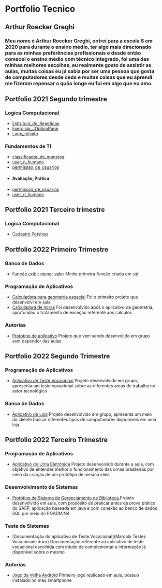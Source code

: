 # Portfolio Tecnico
## Arthur Roecker Greghi
### Meu nome é Arthur Roecker Greghi, entrei para a escola S em 2020 para durante o ensino médio, ter algo mais direcionado para as minhas preferências profissionais e desde então comecei o ensino médio com técnico integrado, foi uma das minhas melhores escolhas, eu realmente gosto de assistir as aulas, muitas coisas eu já sabia por ser uma pessoa que gosta de computadores desde cedo e muitas coisas que eu aprendi me fizeram repensar o quão longe eu fui em algo que eu amo. 
## Portfolio 2021  Segundo trimestre
### Logica Computacional
- [Estrutura_de_Repeticao](Portfolio_Segundo_Trimestre/Logica_Computacional/Estrutura_de_Repeticao)
- [Exercicio_JOptionPane](Portfolio_Segundo_Trimestre/Logica_Computacional/Exercicio_JOptionPane)
- [Loop_Infinito](Portfolio_Segundo_Trimestre/Logica_Computacional/Loop_Infinito)
### Fundamentos de TI
- [classificador_de_numeros](Portfolio_Segundo_Trimestre/Fundamentos_de_TI/classificador_de_numeros)
- [user_n_humano](Portfolio_Segundo_Trimestre/Fundamentos_de_TI/user_n_humano)
- [permissao_de_usuarios](Portfolio_Segundo_Trimestre/Fundamentos_de_TI/permissao_de_usuarios)
- #### Avaliação_Prática
- [permissao_de_usuarios](Fundamentos_de_TI/Avaliação_Prática/permissao_de_usuarios) 
- [user_n_humano](Fundamentos_de_TI/Avaliação_Prática/user_n_humano) 
## Portfolio 2021 Terceiro trimestre
### Logica Computacional
- [Cadastro Petshop](Logica_Computacional)
## Portfolio 2022 Primeiro Trimestre
### Banco de Dados
- [Função exibir menor valor](PrintCF1.png) Minha primeira função criada em sql
### Programação de Aplicativos
- [Calculadora para geometria espacial](Geometria) Foi o primeiro projeto que desenvolvi em aula
- [Calculadora de horas](QuadroDeHoras) Foi desenvolvido após o aplicativo de geometria, aprofundou o tratamento de exceção referente aos cálculos
### Autorias
- [Prototipo de aplicativo](PrototipoBarbearia.pdf) Projeto que vem sendo desenvolido em grupo sem depender das aulas
## Portfolio 2022 Segundo Trimestre
### Programação de Aplicativos
- [Aplicativo de Teste Vocacional](MarcolaTestesVocacionais.zip) Projeto desenvolvido em grupo, apresenta um teste vocacional sobre as diferentes areas de trabalho no setor tecnológico
### Banco de Dados
- [Aplicativo de Loja](Loja.zip) Projeto desenvolvido em grupo, apresenta um meio do cliente buscar diferentes tipos de computadores disponíveis em uma loja
## Portfolio 2022 Terceiro Trimestre
### Programação de Aplicativos
- [Aplicativo de Urna Eletrônica](UrnaEletronica.zip) Projeto desenvolvido durante a aula, com objetivo de entender melhor o funcionamento das urnas brasileiras por meio da criação de um protótipo de mesma ideia
### Desenvolvimento de Sistemas
- [Protótipo de Sistema de Gerenciamento de Biblioteca ](bibliotecaSaep.zip) Projeto desenvolvido em aula, com propósito de praticar antes da prova prática do SAEP, aplicação baseada em java e com conexão ao banco de dados SQL por meio do PGADMIN4
### Teste de Sistemas
- [Documentação do aplicativo de Teste Vocacional](Marcola Testes Vocacionais.docx) Documentação referente ao aplicativo de teste vocacional escolhida com intuito de complementar a informação já disponível sobre o mesmo
### Autorias
- [Jogo da Velha Android](jogoDaVelha.zip) Primeiro jogo replicado em aula, possuo instalado no meu smartphone
